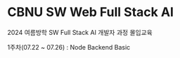 # CBNU SW Web Full Stack AI 
2024 여름방학 SW Full Stack AI 개발자 과정 몰입교육

1주차(07.22 ~ 07.26) : Node Backend Basic
